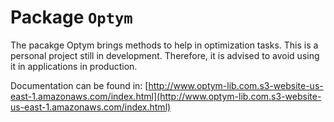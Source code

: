 # Package `Optym`

The pacakge Optym brings methods to help in optimization tasks. This is a personal project still in development. Therefore, it is advised to avoid using it in applications in production.

Documentation can be found in: [http://www.optym-lib.com.s3-website-us-east-1.amazonaws.com/index.html](http://www.optym-lib.com.s3-website-us-east-1.amazonaws.com/index.html)

